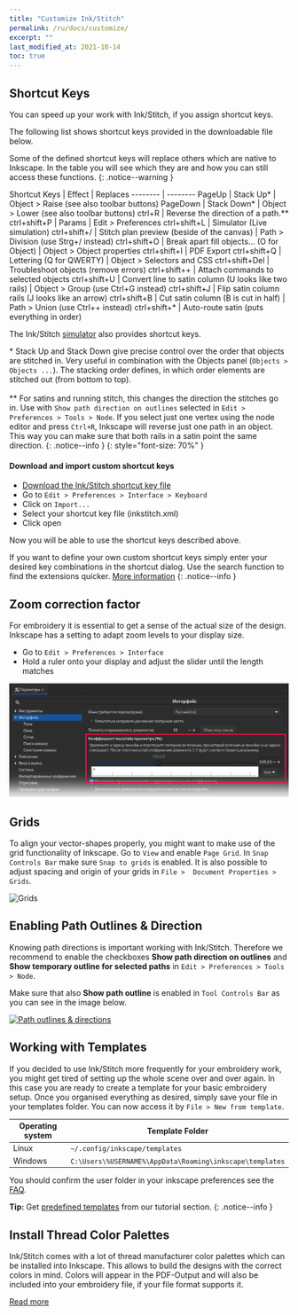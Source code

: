 ```yaml
---
title: "Customize Ink/Stitch"
permalink: /ru/docs/customize/
excerpt: ""
last_modified_at: 2021-10-14
toc: true
---
```


## Shortcut Keys

You can speed up your work with Ink/Stitch, if you assign shortcut keys.

The following list shows shortcut keys provided in the downloadable file below.

Some of the defined shortcut keys will replace others which are native to Inkscape. In the table you will see which they are and how you can still access these functions.
{: .notice--warning }

Shortcut&nbsp;Keys | Effect | Replaces
-------- | --------
<key>PageUp</key>                             | Stack Up* | Object > Raise (see also toolbar buttons)
<key>PageDown</key>                           | Stack Down* | Object > Lower (see also toolbar buttons)
<key>ctrl</key>+<key>R</key>                  | Reverse the direction of a path.**
<key>ctrl</key>+<key>shift</key>+<key>P</key> | Params | Edit > Preferences
<key>ctrl</key>+<key>shift</key>+<key>L</key> | Simulator (Live simulation)
<key>ctrl</key>+<key>shift</key>+<key>/</key> | Stitch plan preview (beside of the canvas) | Path > Division (use Strg+/ instead)
<key>ctrl</key>+<key>shift</key>+<key>O</key> | Break apart fill objects... (O for Object) | Object > Object properties
<key>ctrl</key>+<key>shift</key>+<key>I</key> | PDF Export
<key>ctrl</key>+<key>shift</key>+<key>Q</key> | Lettering (Q for QWERTY) | Object > Selectors and CSS
<key>ctrl</key>+<key>shift</key>+<key>Del</key> | Troubleshoot objects (remove errors)
<key>ctrl</key>+<key>shift</key>+<key>+</key> | Attach commands to selected objects
<key>ctrl</key>+<key>shift</key>+<key>U</key> | Convert line to satin column (U looks like two rails) | Object > Group (use Ctrl+G instead)
<key>ctrl</key>+<key>shift</key>+<key>J</key> | Flip satin column rails (J looks like an arrow)
<key>ctrl</key>+<key>shift</key>+<key>B</key> | Cut satin column (B is cut in half) | Path > Union (use Ctrl++ instead)
<key>ctrl</key>+<key>shift</key>+<key>*</key> | Auto-route satin (puts everything in order)

The Ink/Stitch [simulator](/ru/docs/visualize/#simulation-shortcut-keys) also provides shortcut keys.

\* Stack Up and Stack Down give precise control over the order that objects are stitched in. Very useful in combination with the Objects panel (`Objects > Objects ...`). The stacking order defines, in which order elements are stitched out (from bottom to top).<br><br>** For satins and running stitch, this changes the direction the stitches go in. Use with `Show path direction on outlines` selected in `Edit > Preferences > Tools > Node`. If you select just one vertex using the node editor and press `Ctrl+R`, Inkscape will reverse just one path in an object. This way you can make sure that both rails in a satin point the same direction.
{: .notice--info }
{: style="font-size: 70%" }

#### Download and import custom shortcut keys

* [Download the Ink/Stitch shortcut key file](/assets/files/inkstitch.xml)
* Go to `Edit > Preferences > Interface > Keyboard`
* Click on `Import...`
* Select your shortcut key file (inkstitch.xml)
* Click open

Now you will be able to use the shortcut keys described above.

If you want to define your own custom shortcut keys simply enter your desired key combinations in the shortcut dialog.
Use the search function to find the extensions quicker. [More information](http://wiki.inkscape.org/wiki/index.php/Customizing_Inkscape)
{: .notice--info }

## Zoom correction factor

For embroidery it is essential to get a sense of the actual size of the design. Inkscape has a setting to adapt zoom levels to your display size.

* Go to `Edit > Preferences > Interface`
* Hold a ruler onto your display and adjust the slider until the length matches
 
![Zoom correction](/assets/images/docs/ru/customize-zoom-correction.png)

## Grids

To align your vector-shapes properly, you might want to make use of the grid functionality of Inkscape. Go to `View` and enable `Page Grid`. In `Snap Controls Bar` make sure `Snap to grids` is enabled. It is also possible to adjust spacing and origin of your grids in `File >  Document Properties > Grids`.

![Grids](https://user-images.githubusercontent.com/11083514/40359052-414d3554-5db9-11e8-8b49-3be75c5e9732.png)

## Enabling Path Outlines & Direction

Knowing path directions is important working with Ink/Stitch. Therefore we recommend to enable the checkboxes **Show path direction on outlines** and **Show temporary outline for selected paths** in `Edit > Preferences > Tools > Node`.

Make sure that also **Show path outline** is enabled in `Tool Controls Bar` as you can see in the image below.

[![Path outlines & directions](https://user-images.githubusercontent.com/11083514/40360721-f294ef0a-5dbe-11e8-9d4d-98f469ff1fba.png)](https://user-images.githubusercontent.com/11083514/40360721-f294ef0a-5dbe-11e8-9d4d-98f469ff1fba.png)

## Working with Templates

If you decided to use Ink/Stitch more frequently for your embroidery work, you might get tired of setting up the whole scene over and over again. In this case you are ready to create a template for your basic embroidery setup. Once you organised everything as desired, simply save your file in your templates folder. You can now access it by `File > New from template`.

Operating system|Template Folder
---|---
Linux|`~/.config/inkscape/templates`
Windows|`C:\Users\%USERNAME%\AppData\Roaming\inkscape\templates`

You should confirm the user folder in your inkscape preferences see the [FAQ](/ru/docs/faq/#i-have-downloaded-and-unzipped-the-latest-release-where-do-i-put-it).

**Tip:** Get [predefined templates](/fr/tutorials/resources/templates/) from our tutorial section.
{: .notice--info }

## Install Thread Color Palettes

Ink/Stitch comes with a lot of thread manufacturer color palettes which can be installed into Inkscape. This allows to build the designs with the correct colors in mind.
Colors will appear in the PDF-Output and will also be included into your embroidery file, if your file format supports it. 

[Read more](/fr/docs/thread-color/#install-thread-color-palettes-for-inkscape)
